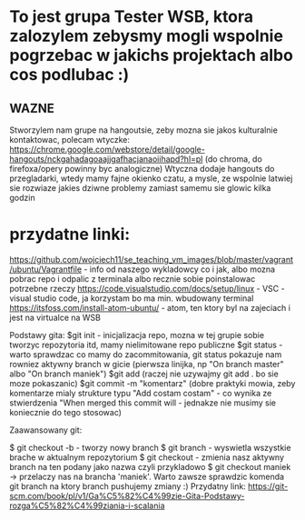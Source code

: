 # To jest grupa Tester WSB, ktora zalozylem zebysmy mogli wspolnie pogrzebac w jakichs projektach albo cos podlubac :)

## WAZNE
Stworzylem nam grupe na hangoutsie, zeby mozna sie jakos kulturalnie kontaktowac, polecam wtyczke:
https://chrome.google.com/webstore/detail/google-hangouts/nckgahadagoaajjgafhacjanaoiihapd?hl=pl
(do chroma, do firefoxa/opery powinny byc analogiczne)
Wtyczna dodaje hangouts do przegladarki, wtedy mamy fajne okienko czatu, a mysle, ze wspolnie latwiej sie rozwiaze jakies dziwne problemy zamiast samemu sie glowic kilka godzin

# przydatne linki:
https://github.com/wojciech11/se_teaching_vm_images/blob/master/vagrant/ubuntu/Vagrantfile - info od naszego wykladowcy co i jak, albo mozna pobrac repo i odpalic z terminala albo recznie sobie poinstalowac potrzebne rzeczy
https://code.visualstudio.com/docs/setup/linux - VSC - visual studio code, ja korzystam bo ma min. wbudowany terminal
https://itsfoss.com/install-atom-ubuntu/ - atom, ten ktory byl na zajeciach i jest na virtualce na WSB

Podstawy gita:
$git init - inicjalizacja repo, mozna w tej grupie sobie tworzyc repozytoria itd, mamy nielimitowane repo publiczne
$git status - warto sprawdzac co mamy do zacommitowania, git status pokazuje nam rowniez aktywny branch w gicie (pierwsza linijka, np "On branch master" albo "On branch maniek")
$git add <nazwa-pliku> (raczej nie uzywajmy git add . bo sie moze pokaszanic)
$git commit -m "komentarz" (dobre praktyki mowia, zeby komentarze mialy strukture typu "Add costam costam" - co wynika ze stwierdzenia "When merged this commit will <komentarz> - jednakze nie musimy sie koniecznie do tego stosowac)

Zaawansowany git:

$ git checkout -b <nazwa-brancha> - tworzy nowy branch
$ git branch - wyswietla wszystkie brache w aktualnym repozytorium
$ git checkout <nazwa-brancha> - zmienia nasz aktywny branch na ten podany jako nazwa
                                czyli przykladowo $ git checkout maniek -> przelaczy nas na brancha 'maniek'. Warto zawsze sprawdzic komenda git branch na ktory branch pushujemy zmiany :) 
                                Przydatny link: https://git-scm.com/book/pl/v1/Ga%C5%82%C4%99zie-Gita-Podstawy-rozga%C5%82%C4%99ziania-i-scalania



